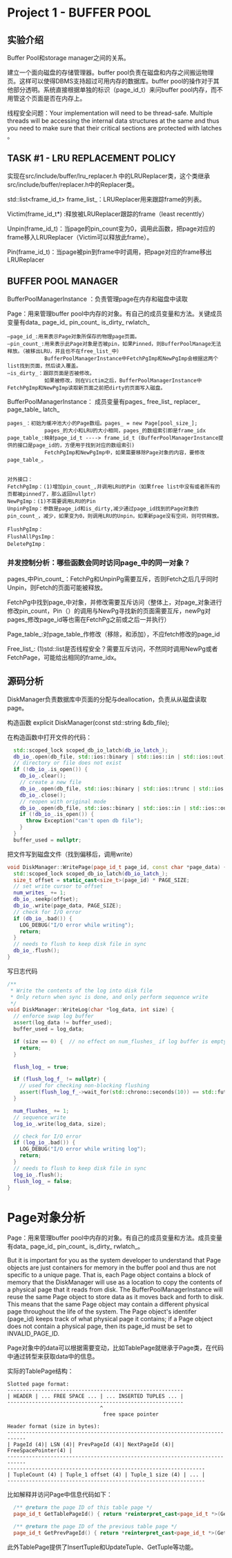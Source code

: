 # Project 1 - BUFFER POOL

## 实验介绍
Buffer Pool和storage manager之间的关系。


建立一个面向磁盘的存储管理器。buffer pool负责在磁盘和内存之间搬运物理页。这样可以使得DBMS支持超过可用内存的数据库。buffer pool的操作对于其他部分透明。系统直接根据单独的标识（page_id_t）来问buffer pool内存，而不用管这个页面是否在内存上。


线程安全问题：Your implementation will need to be thread-safe. Multiple threads will be accessing the internal data structures at the same and thus you need to make sure that their critical sections are protected with latches 。

## TASK #1 - LRU REPLACEMENT POLICY
实现在src/include/buffer/lru_replacer.h 中的LRUReplacer类，这个类继承src/include/buffer/replacer.h中的Replacer类。

std::list<frame_id_t> frame_list_：LRUReplacer用来跟踪frame的列表。

Victim(frame_id_t*) :释放被LRUReplacer跟踪的frame（least recenttly）

Unpin(frame_id_t)：当page的pin_count变为0，调用此函数，把page对应的frame移入LRUReplacer（Victim可以释放此frame）。

Pin(frame_id_t)：当page被pin到frame中时调用，把page对应的frame移出LRUReplacer

## BUFFER POOL MANAGER

BufferPoolManagerInstance ：负责管理page在内存和磁盘中读取

Page：用来管理buffer pool中内存的对象。有自己的成员变量和方法。关键成员变量有data_  page_id_   pin_count_  is_dirty_  rwlatch_
	
	—page_id_:用来表示Page对象所保存的物理page页面。
	—pin_count_:用来表示此Page对象是否被pin，如果Pinned，则BufferPoolManage无法释放。（被移出LRU，并且也不在free_list_中）
				BufferPoolManagerInstance中FetchPgImp和NewPgImp会根据这两个list找到页面，然后读入覆盖。
	—is_dirty_：跟踪页面是否被修改。
				如果被修改，则在Victim之后，BufferPoolManagerInstance中FetchPgImp和NewPgImp读取新页面之前把dirty的页面写入磁盘。
				
BufferPoolManagerInstance：
	成员变量有pages_      free_list_  replacer_   page_table_  latch_  

	pages_：初始为缓冲池大小的Page数组。pages_ = new Page[pool_size_];
				pages_的大小和LRU的大小相同，pages_的数组索引即是frame_idx
	page_table_:映射page_id_t ----> frame_id_t (BufferPoolManagerInstance提供的接口是page_id的，方便用于找到对应的数组索引)
				FetchPgImp和NewPgImp中，如果需要移除Page对象的内容，要修改page_table_。
				
				
	对外接口：
	FetchPgImp：(1)增加pin_count_,并调用LRU的Pin（如果free list中没有或者所有的页都被pinned了，那么返回nullptr）
	NewPgImp：(1)不需要调用LRU的Pin
	UnpinPgImp：参数是page_id和is_dirty,减少通过page_id找到的Page对象的pin_count_，减少，如果变为0，则调用LRU的Unpin，如果新page没有空间，则可供释放。
	
	FlushPgImp：
	FlushAllPgsImp：
	DeletePgImp：
	
	
### 并发控制分析：哪些函数会同时访问page_中的同一对象？
pages_中Pin_count_：FetchPg和UnpinPg需要互斥，否则Fetch之后几乎同时Unpin，则Fetch的页面可能被释放。

FetchPg中找到page_中对象，并修改需要互斥访问（整体上，对page_对象进行修改pin_count，Pin（）的调用与NewPg寻找新的页面需要互斥，newPg对pages_修改page_id等也需在FetchPg之前或之后一并执行）
	
Page_table_:对page_table_作修改（移除，和添加），不应fetch修改的page_id
	
Free_list_: (1)std::list是否线程安全？需要互斥访问，不然同时调用NewPg或者FetchPage，可能给出相同的frame_idx。




## 源码分析

DiskManager负责数据库中页面的分配与deallocation，负责从从磁盘读取page。


构造函数
explicit DiskManager(const std::string &db_file);


在构造函数中打开文件的代码：
```C++
  std::scoped_lock scoped_db_io_latch(db_io_latch_);
  db_io_.open(db_file, std::ios::binary | std::ios::in | std::ios::out);
  // directory or file does not exist
  if (!db_io_.is_open()) {
    db_io_.clear();
    // create a new file
    db_io_.open(db_file, std::ios::binary | std::ios::trunc | std::ios::out);
    db_io_.close();
    // reopen with original mode
    db_io_.open(db_file, std::ios::binary | std::ios::in | std::ios::out);
    if (!db_io_.is_open()) {
      throw Exception("can't open db file");
    }
  }
  buffer_used = nullptr;
```


把文件写到磁盘文件（找到偏移后，调用write）

```C++
void DiskManager::WritePage(page_id_t page_id, const char *page_data) {
  std::scoped_lock scoped_db_io_latch(db_io_latch_);
  size_t offset = static_cast<size_t>(page_id) * PAGE_SIZE;
  // set write cursor to offset
  num_writes_ += 1;
  db_io_.seekp(offset);
  db_io_.write(page_data, PAGE_SIZE);
  // check for I/O error
  if (db_io_.bad()) {
    LOG_DEBUG("I/O error while writing");
    return;
  }
  // needs to flush to keep disk file in sync
  db_io_.flush();
}
```

写日志代码
```C++
/**
 * Write the contents of the log into disk file
 * Only return when sync is done, and only perform sequence write
 */
void DiskManager::WriteLog(char *log_data, int size) {
  // enforce swap log buffer
  assert(log_data != buffer_used);
  buffer_used = log_data;

  if (size == 0) {  // no effect on num_flushes_ if log buffer is empty
    return;
  }

  flush_log_ = true;

  if (flush_log_f_ != nullptr) {
    // used for checking non-blocking flushing
    assert(flush_log_f_->wait_for(std::chrono::seconds(10)) == std::future_status::ready);
  }

  num_flushes_ += 1;
  // sequence write
  log_io_.write(log_data, size);

  // check for I/O error
  if (log_io_.bad()) {
    LOG_DEBUG("I/O error while writing log");
    return;
  }
  // needs to flush to keep disk file in sync
  log_io_.flush();
  flush_log_ = false;
}
```


# Page对象分析
Page：用来管理buffer pool中内存的对象。有自己的成员变量和方法。成员变量有data_  page_id_   pin_count_  is_dirty_  rwlatch_。

But it is important for you as the system developer to understand that Page objects are just containers for memory in the buffer pool and thus are not specific to a unique page. That is, each Page object contains a block of memory that the DiskManager will use as a location to copy the contents of a physical page that it reads from disk. The BufferPoolManagerInstance will reuse the same Page object to store data as it moves back and forth to disk. This means that the same Page object may contain a different physical page throughout the life of the system. The Page object's identifer (page_id) keeps track of what physical page it contains; if a Page object does not contain a physical page, then its page_id must be set to INVALID_PAGE_ID.


Page对象中的data可以根据需要变动，比如TablePage就继承于Page类，在代码中通过转型来获取data中的信息。

实际的TablePage结构：

~~~
Slotted page format:
---------------------------------------------------------
| HEADER | ... FREE SPACE ... | ... INSERTED TUPLES ... |
---------------------------------------------------------
                              ^
                               free space pointer

Header format (size in bytes):
----------------------------------------------------------------------------
| PageId (4)| LSN (4)| PrevPageId (4)| NextPageId (4)| FreeSpacePointer(4) |
----------------------------------------------------------------------------
----------------------------------------------------------------
| TupleCount (4) | Tuple_1 offset (4) | Tuple_1 size (4) | ... |
----------------------------------------------------------------
 ~~~



比如解释并访问Page中信息代码如下：
```C++
  /** @return the page ID of this table page */
  page_id_t GetTablePageId() { return *reinterpret_cast<page_id_t *>(GetData()); }

  /** @return the page ID of the previous table page */
  page_id_t GetPrevPageId() { return *reinterpret_cast<page_id_t *>(GetData() + OFFSET_PREV_PAGE_ID); }
```

此外TablePage提供了InsertTuple和UpdateTuple、GetTuple等功能。
